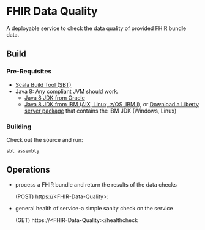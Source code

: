 # FHIR Data Quality

A deployable service to check the data quality of provided FHIR bundle data.


## Build

### Pre-Requisites

- [Scala Build Tool (SBT)](https://www.scala-sbt.org/index.html)
- Java 8: Any compliant JVM should work.
    - [Java 8 JDK from Oracle](http://www.oracle.com/technetwork/java/javase/downloads/index.html)
    - [Java 8 JDK from IBM (AIX, Linux, z/OS, IBM i)](http://www.ibm.com/developerworks/java/jdk/),
    or [Download a Liberty server package](https://developer.ibm.com/assets/wasdev/#filter/assetTypeFilters=PRODUCT)
    that contains the IBM JDK (Windows, Linux)

### Building

Check out the source and run:

`sbt assembly`


## Operations

- process a FHIR bundle and return the results of the data checks

    (POST)  https://\<FHIR-Data-Quality>:<port>

- general health of service-a simple sanity check on the service

    (GET)  https://\<FHIR-Data-Quality>:<port>/healthcheck